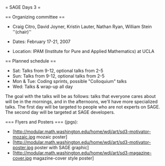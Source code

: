 = SAGE Days 3 =

== Organizing committee ==
 *  Craig Citro, David Joyner, Kristin Lauter, Nathan Ryan, William Stein ''(chair)''

 * Dates: February 17-21, 2007
 * Location: IPAM (Institute for Pure and Applied Mathematics) at UCLA

== Planned schedule ==
 * Sat: Talks from 9-12, optional talks from 2-5
 * Sun: Talks from 9-12, optional talks from 2-5
 * Mon & Tue: Coding sprints, possible "Colloquium" talks
 * Wed: Talks & wrap-up all day

The goal with the talks will be as follows: talks that everyone cares about will be in the mornings, and in the afternoons, we'll have more specialized talks. The first day will be targeted to people who are not experts on SAGE. The second day will be targeted at SAGE developers. 

=== Flyers and Posters === (jpgs): 
   * [http://modular.math.washington.edu/home/wdj/art/sd3-motivator-mozaic.jpg mozaic poster] 
   * [http://modular.math.washington.edu/home/wdj/art/sd3-motivator-poster.jpg poster with SAGE graphic]
   * [http://modular.math.washington.edu/home/wdj/art/sd3-magazine-cover.jpg magazine-cover style poster]
